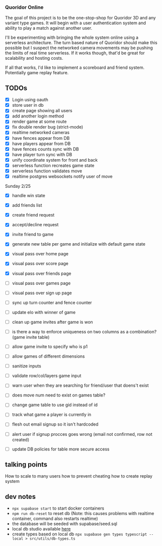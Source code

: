 ### Quoridor Online

The goal of this project is to be the one-stop-shop for Quoridor 3D and any variant type games. It will begin with a user authentication system and ability to play a match against another user.

I'll be experimenting with bringing the whole system online using a serverless architecture. The turn based nature of Quoridor should make this possible but I suspect the networked camera movements may be pushing the limits of real time serverless. If it works though, that'd be great for scalability and hosting costs.

If all that works, I'd like to implement a scoreboard and friend system. Potentially game replay feature.

## TODOs

- [x] Login using oauth
- [x] store user in db
- [x] create page showing all users
- [x] add another login method
- [x] render game at some route
- [x] fix double render bug (strict-mode)
- [x] realtime networked cameras
- [x] have fences appear from DB
- [x] have players appear from DB
- [x] have fences counts sync with DB
- [x] have player turn sync with DB
- [x] unify coordinate system for front and back
- [x] serverless function recreates game state
- [x] serverless function validates move
- [x] realtime postgres websockets notify user of move

Sunday 2/25
- [x] handle win state
- [x] add friends list
- [x] create friend request
- [x] accept/decline request
- [x] invite friend to game
- [x] generate new table per game and initialize with default game state

- [x] visual pass over home page
- [x] visual pass over score page
- [x] visual pass over friends page
- [ ] visual pass over games page
- [ ] visual pass over sign up page
- [ ] sync up turn counter and fence counter

- [ ] update elo with winner of game 
- [ ] clean up game invites after game is won
- [ ] is there a way to enforce uniqueness on two columns as a combination? (game invite table)
- [ ] allow game invite to specify who is p1
- [ ] allow games of different dimensions
- [ ] sanitize inputs
- [ ] validate row/col/layers game input
- [ ] warn user when they are searching for friend/user that doens't exist
- [ ] does move num need to exist on games table?
- [ ] change game table to use gid instead of id

- [ ] track what game a player is currently in
- [ ] flesh out email signup so it isn't hardcoded
- [ ] alert user if signup procces goes wrong (email not confirmed, row not created)
- [ ] update DB policies for table more secure access

## talking points

How to scale to many users
how to prevent cheating
how to create replay system

## dev notes

- `npx supabase start` to start docker containers
- `npm run db-reset` to reset db (Note: this causes problems with realtime container, command also restarts realtime)
- the database will be seeded with supabase/seed.sql
- local db studio available [here](http://localhost:54323/project/default)
- create types based on local db `npx supabase gen types typescript --local > src/utils/db-types.ts`
